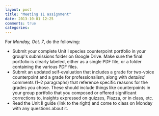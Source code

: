 ```yaml
---
layout: post
title: "Meeting 11 assignment"
date: 2013-10-01 12:25
comments: true
categories: 
---
```


For *Monday, Oct. 7*, do the following:

- Submit your complete Unit I species counterpoint portfolio in your group's submissions folder on Google Drive. Make sure the final portfolio is clearly labeled, either as a single PDF file, or a folder containing the various PDF files.  
- Submit an updated self-evaluation that includes a grade for two-voice counterpoint and a grade for professionalism, along with *detailed* comments (1–2 paragraphs) that reference specific reasons for the grades you chose. These should include things like counterpoints in your group portfolio that you composed or offered significant corrections to, insights expressed on quizzes, Piazza, or in class, etc.  
- Read the Unit II guide (link to the right) and come to class on Monday with any questions about it.